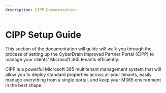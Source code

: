 ```yaml
---
description: CIPP Documentation
---
```


# CIPP Setup Guide

This section of the documentation will guide will walk you through the process of setting up the CyberDrain Improved Partner Portal (CIPP) to manage your clients' Microsoft 365 tenants efficiently.

CIPP is a powerful Microsoft 365 multitenant management system that will allow you to deploy standard properties across all your tenants, easily manage everything from a single portal, and keep your M365 environment in the best shape.
